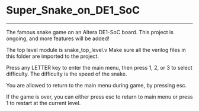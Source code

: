 # Super_Snake_on_DE1_SoC
--------------------------------------------------------------
The famous snake game on an Altera DE1-SoC board.
This project is ongoing, and more features will be added!

The top level module is snake_top_level.v
Make sure all the verilog files in this folder are imported to the project.

Press any LETTER key to enter the main menu, 
then press 1, 2, or 3 to select difficulty.
The difficulty is the speed of the snake.

You are allowed to return to the main menu during game, by pressing esc.

If the game is over, you can either press esc to return to main menu or
press 1 to restart at the current level.
